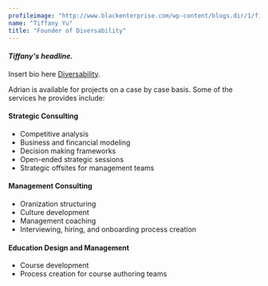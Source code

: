 ```yaml
---
profileimage: "http://www.blackenterprise.com/wp-content/blogs.dir/1/files/2014/12/Tiffany-Yu-2014_resized.jpg"
name: "Tiffany Yu"
title: "Founder of Diversability"
---
```


#### *Tiffany's headline.*

Insert bio here [Diversability](http://mydiversability.com).

Adrian is available for projects on a case by case basis. Some of the services he provides include:

#### Strategic Consulting
* Competitive analysis
* Business and fincancial modeling
* Decision making frameworks
* Open-ended strategic sessions
* Strategic offsites for management teams

#### Management Consulting
* Oranization structuring
* Culture development
* Management coaching
* Interviewing, hiring, and onboarding process creation

#### Education Design and Management
* Course development
* Process creation for course authoring teams
